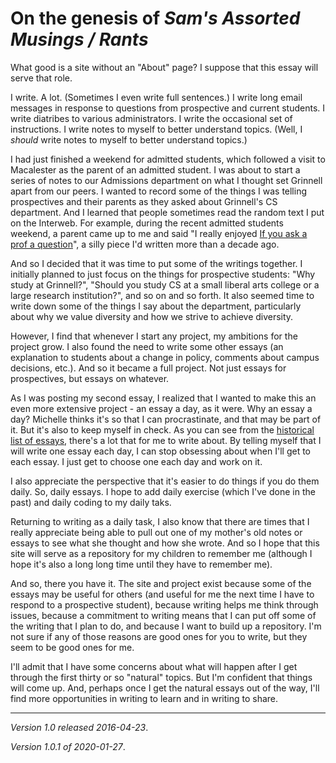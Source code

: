 On the genesis of _Sam's Assorted Musings / Rants_
==================================================

What good is a site without an "About" page?  I suppose that this essay
will serve that role.

I write.  A lot.  (Sometimes I even write full sentences.)  I write long
email messages in response to questions from prospective and current
students.  I write diatribes to various administrators.  I write the
occasional set of instructions.  I write notes to myself to better
understand topics.  (Well, I *should* write notes to myself to better
understand topics.)

I had just finished a weekend for admitted students, which followed a
visit to Macalester as the parent of an admitted student.  I was about to
start a series of notes to our Admissions department on what I thought set
Grinnell apart from our peers.  I wanted to record some of the things I
was telling prospectives and their parents as they asked about Grinnell's
CS department.  And I learned that people sometimes read the random text
I put on the Interweb.  For example, during the recent admitted students
weekend, a parent came up to me and said "I really enjoyed [If you ask
a prof a question](http://www.cs.grinnell.edu/~rebelsky/AskProf/)",
a silly piece I'd written more than a decade ago.

And so I decided that it was time to put some of the writings together.
I initially planned to just focus on the things for prospective students:
"Why study at Grinnell?",  "Should you study CS at a small liberal arts
college or a large research institution?", and so on and so forth.
It also seemed time to write down some of the things I say about the
department, particularly about why we value diversity and how we strive
to achieve diversity.

However, I find that whenever I start any project, my ambitions for
the project grow.  I also found the need to write some other essays
(an explanation to students about a change in policy, comments about
campus decisions, etc.).  And so it became a full project.  Not just
essays for prospectives, but essays on whatever.  

As I was posting my second essay, I realized that I wanted to make this
an even more extensive project - an essay a day, as it were.  Why an
essay a day?  Michelle thinks it's so that I can procrastinate, and that
may be part of it.  But it's also to keep myself in check.  As you can
see from the [historical list of essays](index-by-number.html), there's a
lot that for me to write about.  By telling myself that I will write one
essay each day, I can stop obsessing about when I'll get to each essay.
I just get to choose one each day and work on it.

I also appreciate the perspective that it's easier to do things if you
do them daily.  So, daily essays.  I hope to add daily exercise (which
I've done in the past) and daily coding to my daily taks.  

Returning to writing as a daily task, I also know that there are times
that I really appreciate being able to pull out one of my mother's old
notes or essays to see what she thought and how she wrote.  And so
I hope that this site will serve as a repository for my children to
remember me (although I hope it's also a long long time until they have
to remember me).

And so, there you have it.  The site and project exist because some of
the essays may be useful for others (and useful for me the next time
I have to respond to a prospective student), because writing helps me
think through issues, because a commitment to writing means that I can
put off some of the writing that I plan to do, and because I want to build
up a repository.  I'm not sure if any of those reasons are good ones for
you to write, but they seem to be good ones for me.

I'll admit that I have some concerns about what will happen after I get
through the first thirty or so "natural" topics.  But I'm confident that
things will come up.  And, perhaps once I get the natural essays out of
the way, I'll find more opportunities in writing to learn and in writing
to share.

---

*Version 1.0 released 2016-04-23*.

*Version 1.0.1 of 2020-01-27*.
